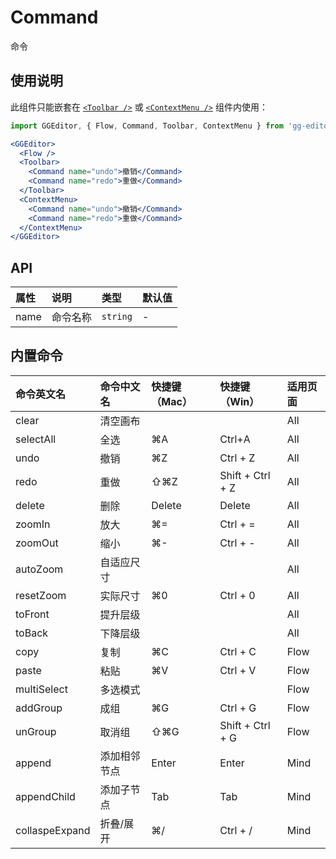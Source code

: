 # Command

命令

## 使用说明

此组件只能嵌套在 [`<Toolbar />`](toolbar.md) 或 [`<ContextMenu />`](contextMenu.md) 组件内使用：

```jsx
import GGEditor, { Flow, Command, Toolbar, ContextMenu } from 'gg-editor';

<GGEditor>
  <Flow />
  <Toolbar>
    <Command name="undo">撤销</Command>
    <Command name="redo">重做</Command>
  </Toolbar>
  <ContextMenu>
    <Command name="undo">撤销</Command>
    <Command name="redo">重做</Command>
  </ContextMenu>
</GGEditor>
```

## API

| 属性 | 说明 | 类型 | 默认值 |
| :--- | :--- | :--- | :--- |
| name | 命令名称 | `string` | - |

## 内置命令

| 命令英文名 | 命令中文名 | 快捷键（Mac） | 快捷键（Win） | 适用页面 |
| :--- | :--- | :--- | :--- | :--- |
| clear | 清空画布 |  |  | All |
| selectAll | 全选 | ⌘A | Ctrl+A | All |
| undo | 撤销 | ⌘Z | Ctrl + Z | All |
| redo | 重做 | ⇧⌘Z | Shift + Ctrl + Z | All |
| delete | 删除 | Delete | Delete | All |
| zoomIn | 放大 | ⌘= | Ctrl + = | All |
| zoomOut | 缩小 | ⌘- | Ctrl + - | All |
| autoZoom | 自适应尺寸 |  |  | All |
| resetZoom | 实际尺寸 | ⌘0 | Ctrl + 0 | All |
| toFront | 提升层级 |  |  | All |
| toBack | 下降层级 |  |  | All |
| copy | 复制 | ⌘C | Ctrl + C | Flow |
| paste | 粘贴 | ⌘V | Ctrl + V | Flow |
| multiSelect | 多选模式 |  |  | Flow |
| addGroup | 成组 | ⌘G | Ctrl + G | Flow |
| unGroup | 取消组 | ⇧⌘G | Shift + Ctrl + G | Flow |
| append | 添加相邻节点 | Enter | Enter | Mind |
| appendChild | 添加子节点 | Tab | Tab | Mind |
| collaspeExpand | 折叠/展开 | ⌘/ | Ctrl + / | Mind |